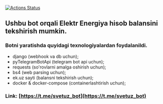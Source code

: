 [![Actions Status](https://github.com/olimboy/svetuz_bot/workflows/Deploy%20SSH%20Server/badge.svg)](https://github.com/olimboy/svetuz_bot/actions)


## Ushbu bot orqali Elektr Energiya hisob balansini tekshirish mumkin.
### Botni yaratishda quyidagi texnologiyalardan foydalanildi.

- django (webhook va db uchun);
- pyTelegramBotApi (telegram bot api uchun);
- requests (so'rovlarni amalga oshirish uchun);
- bs4 (web parsing uchun);
- ek.uz sayti (balansni tekshirish uchun);
- docker & docker-compose (containerlashtirish uchun);

### Link: [https://t.me/svetuz_bot](https://t.me/svetuz_bot)
